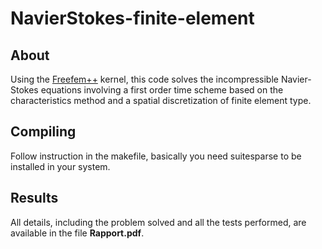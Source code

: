 # NavierStokes-finite-element

## About
Using the [Freefem++](https://freefem.org/) kernel, this code solves the incompressible Navier-Stokes equations involving a first order time scheme based on the characteristics method and a spatial discretization of finite element type.

## Compiling

Follow instruction in the makefile, basically you need suitesparse to be installed in your system.


## Results
All details, including the problem solved and all the tests performed, are available in the file __Rapport.pdf__.
